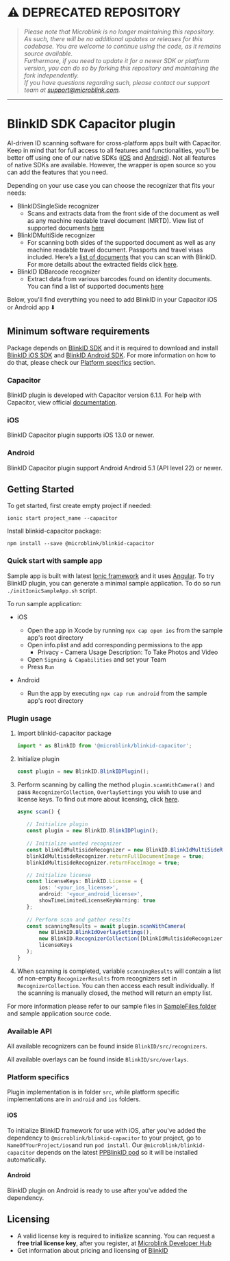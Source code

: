 # ⚠️ DEPRECATED REPOSITORY

> _Please note that Microblink is no longer maintaining this repository.\
As such, there will be no additional updates or releases for this codebase. You are welcome to continue using the code, as it remains source available.\
Furthermore, if you need to update it for a newer SDK or platform version, you can do so by forking this repository and maintaining the fork independently.\
If you have questions regarding such, please contact our support team at support@microblink.com._

---

# BlinkID SDK Capacitor plugin

AI-driven ID scanning software for cross-platform apps built with Capacitor. Keep in mind that for full access to all features and functionalities, you’ll be better off using one of our native SDKs ([iOS](https://github.com/BlinkID/blinkid-ios)
and [Android](https://github.com/BlinkID/blinkid-android)). Not all features of native SDKs are available. However, the wrapper is open source so you can add the features that you need.

Depending on your use case you can choose the recognizer that fits your needs:

* BlinkIDSingleSide recognizer
	* Scans and extracts data from the front side of the document as well as any machine readable travel document (MRTD). View list of supported documents [here](https://github.com/BlinkID/blinkid-android/blob/master/documentation/BlinkIDRecognizer.md)
* BlinkIDMultiSide recognizer
	* For scanning both sides of the supported document as well as any machine readable travel document. Passports and travel visas included. Here’s a [list of documents](https://github.com/BlinkID/blinkid-android/blob/master/documentation/BlinkIDRecognizer.md) that you can scan with BlinkID. For more details about the extracted fields click [here](https://github.com/BlinkID/blinkid-android/blob/master/documentation/BlinkIDRecognizerResult.md).
* BlinkID IDBarcode recognizer
	* Extract data from various barcodes found on identity documents. You can find a list of supported documents [here](https://github.com/BlinkID/blinkid-android/blob/master/documentation/IdBarcodeRecognizer.md)

Below, you'll find everything you need to add BlinkID in your Capacitor iOS or Android app ⬇️

## Minimum software requirements

Package depends on [BlinkID SDK](https://microblink.com/products/blinkid) and it is required to download and install [BlinkID iOS SDK](https://github.com/BlinkID/blinkid-ios) and [BlinkID Android SDK](https://github.com/BlinkID/blinkid-android). For more information on how to do that, please check our [Platform specifics](#platform-specifics) section.

### Capacitor

BlinkID plugin is developed with Capacitor version 6.1.1.
For help with Capacitor, view official [documentation](https://capacitorjs.com/docs).

### iOS

BlinkID Capacitor plugin supports iOS 13.0 or newer.

### Android

BlinkID Capacitor plugin support Android Android 5.1 (API level 22) or newer.

## Getting Started

To get started, first create empty project if needed:

```shell
ionic start project_name --capacitor
```

Install blinkid-capacitor package:

```shell
npm install --save @microblink/blinkid-capacitor
```

### Quick start with sample app

Sample app is built with latest [Ionic framework](https://ionicframework.com) and it uses [Angular](https://angular.io). To try BlinkID plugin, you can generate a minimal sample application. To do so run `./initIonicSampleApp.sh` script.

To run sample application:

* iOS
	* Open the app in Xcode by running ```npx cap open ios``` from the sample app's root directory
	* Open info.plist and add corresponding permissions to the app
		* Privacy - Camera Usage Description: To Take Photos and Video
	* Open `Signing & Capabilities` and set your Team
	* Press `Run`

* Android
	* Run the app by executing ```npx cap run android``` from the sample app's root directory

### Plugin usage

1. Import blinkid-capacitor package

	```typescript
	import * as BlinkID from '@microblink/blinkid-capacitor';
	```

2. Initialize plugin

	```typescript
	const plugin = new BlinkID.BlinkIDPlugin();
	```
	
3. Perform scanning by calling the method `plugin.scanWithCamera()` and pass `RecognizerCollection`, `OverlaySettings` you wish to use and license keys. To find out more about licensing, click
 [here](#licensing).
 
	 ```typescript
	async scan() {
		 	
	 	// Initialize plugin
		const plugin = new BlinkID.BlinkIDPlugin();
		
		// Initialize wanted recognizer
		const blinkIdMultisideRecognizer = new BlinkID.BlinkIdMultiSideRecognizer();
        blinkIdMultisideRecognizer.returnFullDocumentImage = true;
        blinkIdMultisideRecognizer.returnFaceImage = true;
	
		// Initialize license 
		const licenseKeys: BlinkID.License = {
	  		ios: '<your_ios_license>',
	  		android: '<your_android_license>',
	  		showTimeLimitedLicenseKeyWarning: true
		};
		
		// Perform scan and gather results
		const scanningResults = await plugin.scanWithCamera(
			new BlinkID.BlinkIdOverlaySettings(),
			new BlinkID.RecognizerCollection([blinkIdMultisideRecognizer]),
			licenseKeys
		);
  	}
	 ```
	
4. When scanning is completed, variable `scanningResults` will contain a list of non-empty `RecognizerResults` from recognizers set in `RecognizerCollection`. You can then access each result individually. If the scanning is manually closed, the method will return an empty list.

For more information please refer to our sample files in [SampleFiles folder](https://github.com/BlinkID/blinkid-capacitor/tree/master/SampleFiles) and  sample application source code.

### Available API

All available recognizers can be found inside `BlinkID/src/recognizers`.

All available overlays can be found inside `BlinkID/src/overlays`.

### Platform specifics

Plugin implementation is in folder `src`, while platform specific implementations are in `android` and `ios` folders.

#### iOS

To initialize BlinkID framework for use with iOS, after you've added the dependency to `@microblink/blinkid-capacitor` to your project, go to `NameOfYourProject/ios`and run `pod install`.
Our `@microblink/blinkid-capacitor` depends on the latest [PPBlinkID pod](https://cocoapods.org/pods/PPBlinkID) so it will be installed automatically.

#### Android

BlinkID plugin on Android is ready to use after you've added the dependency.


## Licensing

- A valid license key is required to initialize scanning. You can request a **free trial license key**, after you register, at [Microblink Developer Hub](https://account.microblink.com/signin)
- Get information about pricing and licensing of [BlinkID](https://microblink.com/blinkid)
